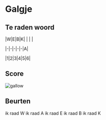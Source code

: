 # Galgje

## Te raden woord

|W|E|B|K| | | |

|-|-|-|-|-|A|

|1|2|3|4|5|6|

## Score
![gallow](./images/5.png)

## Beurten
ik raad W
ik raad A
ik raad E
ik raad B
ik raad K
